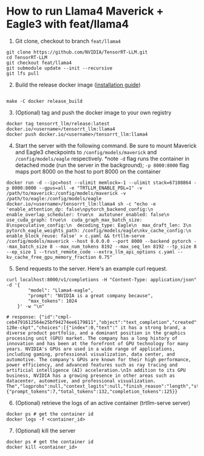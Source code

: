 # How to run Llama4 Maverick + Eagle3 with feat/llama4

1. Git clone, checkout to branch `feat/llama4`
```
git clone https://github.com/NVIDIA/TensorRT-LLM.git
cd TensorRT-LLM
git checkout feat/llama4
git submodule update --init --recursive
git lfs pull
```

2. Build the release docker image ([installation guide](https://nvidia.github.io/TensorRT-LLM/installation/build-from-source-linux.html#option-1-build-tensorrt-llm-in-one-stepp))
```

make -C docker release_build
```

3. (Optional) tag and push the docker image to your own registry
```
docker tag tensorrt_llm/release:latest docker.io/<username>/tensorrt_llm:llama4
docker push docker.io/<username>/tensorrt_llm:llama4
```

4. Start the server with the following command. Be sure to mount Maverick and Eagle3 checkpoints to `/config/models/maverick` and `/config/models/eagle` respectively.
*note `-d` flag runs the container in detached mode (run the server in the background); `-p 8000:8000` flag maps port 8000 on the host to port 8000 on the container
```
docker run -d --ipc=host --ulimit memlock=-1 --ulimit stack=67108864 -p 8000:8000 --gpus=all -e "TRTLLM_ENABLE_PDL=1" -v /path/to/maverick:/config/models/maverick -v /path/to/eagle:/config/models/eagle docker.io/<username>/tensorrt_llm:llama4 sh -c "echo -e 'enable_attention_dp: false\npytorch_backend_config:\n  enable_overlap_scheduler: true\n  autotuner_enabled: false\n  use_cuda_graph: true\n  cuda_graph_max_batch_size: 8\nspeculative_config:\n  decoding_type: Eagle\n  max_draft_len: 3\n  pytorch_eagle_weights_path: /config/models/eagle\nkv_cache_config:\n  enable_block_reuse: false' > c.yaml && trtllm-serve /config/models/maverick --host 0.0.0.0 --port 8000 --backend pytorch --max_batch_size 8 --max_num_tokens 8192 --max_seq_len 8192 --tp_size 8 --ep_size 1 --trust_remote_code --extra_llm_api_options c.yaml --kv_cache_free_gpu_memory_fraction 0.75"
```

5. Send requests to the server. Here's an example curl request.
```
curl localhost:8000/v1/completions -H "Content-Type: application/json" -d '{
        "model": "Llama4-eagle",
        "prompt": "NVIDIA is a great company because",
        "max_tokens": 1024
    }' -w "\n"

# response: {"id":"cmpl-ceb4791612564e25bf94274ee6179811","object":"text_completion","created":1747263257,"model":"fp8-128e-ckpt","choices":[{"index":0,"text":" it has a strong brand, a diverse product portfolio, and a dominant position in the graphics processing unit (GPU) market. The company has a long history of innovation and has been at the forefront of GPU technology for many years. NVIDIA's GPUs are used in a wide range of applications, including gaming, professional visualization, data center, and automotive. The company's GPUs are known for their high performance, power efficiency, and advanced features such as ray tracing and artificial intelligence (AI) acceleration.\nIn addition to its GPU business, NVIDIA has a growing presence in other areas such as datacenter, automotive, and professional visualization. The","logprobs":null,"context_logits":null,"finish_reason":"length","stop_reason":null,"disaggregated_params":null}],"usage":{"prompt_tokens":7,"total_tokens":132,"completion_tokens":125}}
```

6. (Optional) retrieve the logs of an active container (trtllm-serve server)
```
docker ps # get the container id
docker logs -f <container_id>
```

7. (Optional) kill the server
```
docker ps # get the container id
docker kill <container_id>
```
